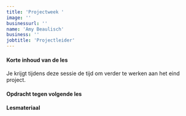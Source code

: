 ```yaml
---
title: 'Projectweek '
image: ''
businessurl: ''
name: 'Amy Beaulisch'
business: ''
jobtitle: 'Projectleider'
---
```

> 
#### Korte inhoud van de les
Je krijgt tijdens deze sessie de tijd om verder te werken aan het eind project. 

#### Opdracht tegen volgende les


#### Lesmateriaal

<!--
Komt eraan!


#### Interesante links 

-->